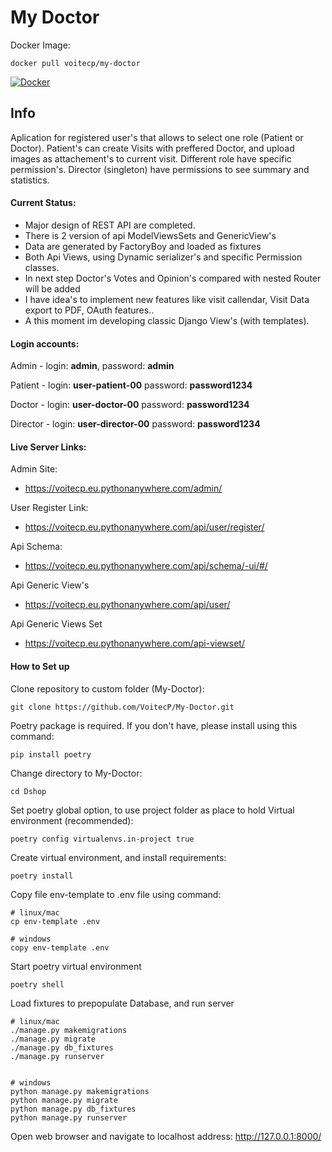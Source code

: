 # My Doctor 

Docker Image:
```
docker pull voitecp/my-doctor
```

<a href="https://hub.docker.com/r/voitecp/my-doctor/"><img src="https://img.shields.io/badge/docker-%230db7ed.svg?style=for-the-badge&logo=docker&logoColor=white" alt="Docker"></a>


## Info
Aplication  for registered user's that allows to select one role (Patient or Doctor).
Patient's can create Visits with preffered Doctor, and upload images as attachement's to current visit. Different role have specific permission's. Director (singleton) have permissions to see summary and statistics.


#### Current Status:
- Major design of REST API are completed. 
- There is 2 version of api ModelViewsSets and GenericView's
- Data are generated by FactoryBoy and loaded as fixtures
- Both Api Views, using Dynamic serializer's and specific Permission classes.
- In next step Doctor's Votes and Opinion's compared with nested Router will be added
- I have idea's to implement new features like visit callendar, Visit Data export to PDF, OAuth features..
- A this moment im developing classic Django View's (with templates).

#### Login accounts:
Admin - login: **admin**,  password: **admin**

Patient - login: **user-patient-00**  password: **password1234** 

Doctor - login: **user-doctor-00**  password: **password1234**

Director - login: **user-director-00**  password: **password1234**


#### Live Server Links:
Admin Site:  
- https://voitecp.eu.pythonanywhere.com/admin/

User Register Link:
- https://voitecp.eu.pythonanywhere.com/api/user/register/

Api Schema:
- https://voitecp.eu.pythonanywhere.com/api/schema/-ui/#/

Api Generic View's
- https://voitecp.eu.pythonanywhere.com/api/user/

Api Generic Views Set
- https://voitecp.eu.pythonanywhere.com/api-viewset/


#### How to Set up

Clone repository to custom folder (My-Doctor):
```
git clone https://github.com/VoitecP/My-Doctor.git
```
Poetry package is required. If you don't have, please install using this command:
```
pip install poetry
```
Change directory to My-Doctor:
```
cd Dshop
```
Set poetry global option, to use project folder as place to hold Virtual environment (recommended):
```
poetry config virtualenvs.in-project true
```
Create virtual environment, and install requirements:
```
poetry install
```
Copy file env-template to .env file using command:
```
# linux/mac
cp env-template .env

# windows
copy env-template .env
```
Start poetry virtual environment
```
poetry shell
```

Load fixtures to prepopulate Database, and run server

```
# linux/mac
./manage.py makemigrations
./manage.py migrate 
./manage.py db_fixtures
./manage.py runserver


# windows
python manage.py makemigrations
python manage.py migrate
python manage.py db_fixtures
python manage.py runserver
```


Open web browser and navigate to localhost address:  http://127.0.0.1:8000/ 

